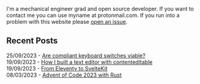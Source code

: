 

<title>Conor Bergin's Blog</title>

I'm a mechanical engineer grad and open source developer. If you want to contact me you can use myname at protonmail.com. If you run into a problem with this website please [open an issue](https://github.com/conorbergin/personal-website).

## Recent Posts

25/09/2023 - [Are compliant keyboard switches viable?](/keyswitches)  
19/09/2023 - [How I built a text editor with contenteditable](/contenteditable)  
19/09/2023 - [From Eleventy to SvelteKit](/eleventy_to_sveltekit)  
08/03/2023 - [Advent of Code 2023 with Rust](/aoc_2022_rust)  


